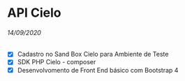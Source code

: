 # API Cielo

###### 14/09/2020

* [x] Cadastro no Sand Box Cielo para Ambiente de Teste
* [x] SDK PHP Cielo - composer
* [x] Desenvolvomento de Front End básico com Bootstrap 4